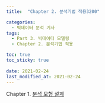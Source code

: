 ```yaml
---
title:  "Chapter 2. 분석기법 적용3200"

categories:
  - 빅데이터 분석 기사
tags:
  - Part 3. 빅데이터 모델링
  - Chapter 2. 분석기법 적용

toc: true
toc_sticky: true
 
date: 2021-02-24
last_modified_at: 2021-02-24
---
```


Chapter 1. [분석 모형 설계]()